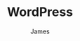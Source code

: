 ---
title: WordPress
author: James
layout: category
cat_name: WordPress
permalink: /wordpress/
menu_order: 30
cat_logo: wordpress-logo.png
---